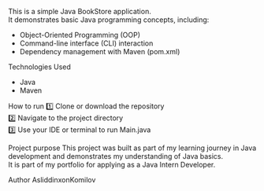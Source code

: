 This is a simple Java BookStore application.  
It demonstrates basic Java programming concepts, including:
- Object-Oriented Programming (OOP)
- Command-line interface (CLI) interaction
- Dependency management with Maven (pom.xml)

Technologies Used
- Java
- Maven

How to run
1️⃣ Clone or download the repository  
2️⃣ Navigate to the project directory  
3️⃣ Use your IDE or terminal to run Main.java

Project purpose
This project was built as part of my learning journey in Java development and demonstrates my understanding of Java basics.  
It is part of my portfolio for applying as a Java Intern Developer.

Author
AsliddinxonKomilov
